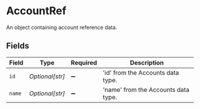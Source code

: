 # AccountRef

An object containing account reference data.


## Fields

| Field                               | Type                                | Required                            | Description                         |
| ----------------------------------- | ----------------------------------- | ----------------------------------- | ----------------------------------- |
| `id`                                | *Optional[str]*                     | :heavy_minus_sign:                  | 'id' from the Accounts data type.   |
| `name`                              | *Optional[str]*                     | :heavy_minus_sign:                  | 'name' from the Accounts data type. |